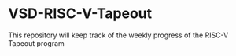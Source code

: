 # VSD-RISC-V-Tapeout
This repository will keep track of the weekly progress of the RISC-V Tapeout program
